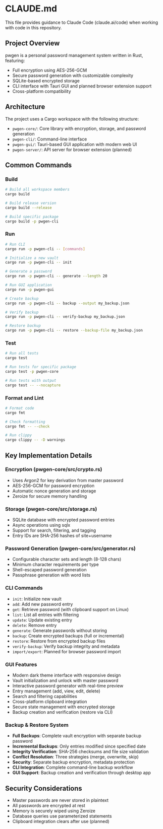 # CLAUDE.md

This file provides guidance to Claude Code (claude.ai/code) when working with code in this repository.

## Project Overview

pwgen is a personal password management system written in Rust, featuring:
- Full encryption using AES-256-GCM
- Secure password generation with customizable complexity
- SQLite-based encrypted storage
- CLI interface with Tauri GUI and planned browser extension support
- Cross-platform compatibility

## Architecture

The project uses a Cargo workspace with the following structure:
- `pwgen-core/`: Core library with encryption, storage, and password generation
- `pwgen-cli/`: Command-line interface
- `pwgen-gui/`: Tauri-based GUI application with modern web UI
- `pwgen-server/`: API server for browser extension (planned)

## Common Commands

### Build
```bash
# Build all workspace members
cargo build

# Build release version
cargo build --release

# Build specific package
cargo build -p pwgen-cli
```

### Run
```bash
# Run CLI
cargo run -p pwgen-cli -- [commands]

# Initialize a new vault
cargo run -p pwgen-cli -- init

# Generate a password
cargo run -p pwgen-cli -- generate --length 20

# Run GUI application
cargo run -p pwgen-gui

# Create backup
cargo run -p pwgen-cli -- backup --output my_backup.json

# Verify backup
cargo run -p pwgen-cli -- verify-backup my_backup.json

# Restore backup
cargo run -p pwgen-cli -- restore --backup-file my_backup.json
```

### Test
```bash
# Run all tests
cargo test

# Run tests for specific package
cargo test -p pwgen-core

# Run tests with output
cargo test -- --nocapture
```

### Format and Lint
```bash
# Format code
cargo fmt

# Check formatting
cargo fmt -- --check

# Run clippy
cargo clippy -- -D warnings
```

## Key Implementation Details

### Encryption (pwgen-core/src/crypto.rs)
- Uses Argon2 for key derivation from master password
- AES-256-GCM for password encryption
- Automatic nonce generation and storage
- Zeroize for secure memory handling

### Storage (pwgen-core/src/storage.rs)
- SQLite database with encrypted password entries
- Async operations using sqlx
- Support for search, filtering, and tagging
- Entry IDs are SHA-256 hashes of site+username

### Password Generation (pwgen-core/src/generator.rs)
- Configurable character sets and length (8-128 chars)
- Minimum character requirements per type
- Shell-escaped password generation
- Passphrase generation with word lists

### CLI Commands
- `init`: Initialize new vault
- `add`: Add new password entry
- `get`: Retrieve password (with clipboard support on Linux)
- `list`: List all entries with filtering
- `update`: Update existing entry
- `delete`: Remove entry
- `generate`: Generate passwords without storing
- `backup`: Create encrypted backups (full or incremental)
- `restore`: Restore from encrypted backup files
- `verify-backup`: Verify backup integrity and metadata
- `import/export`: Planned for browser password import

### GUI Features
- Modern dark theme interface with responsive design
- Vault initialization and unlock with master password
- Interactive password generator with real-time preview
- Entry management (add, view, edit, delete)
- Search and filtering capabilities
- Cross-platform clipboard integration
- Secure state management with encrypted storage
- Backup creation and verification (restore via CLI)

### Backup & Restore System
- **Full Backups**: Complete vault encryption with separate backup password
- **Incremental Backups**: Only entries modified since specified date
- **Integrity Verification**: SHA-256 checksums and file size validation
- **Conflict Resolution**: Three strategies (merge, overwrite, skip)
- **Security**: Separate backup encryption, metadata protection
- **CLI Integration**: Complete command-line backup workflow
- **GUI Support**: Backup creation and verification through desktop app

## Security Considerations

- Master passwords are never stored in plaintext
- All passwords are encrypted at rest
- Memory is securely wiped using Zeroize
- Database queries use parameterized statements
- Clipboard integration clears after use (planned)